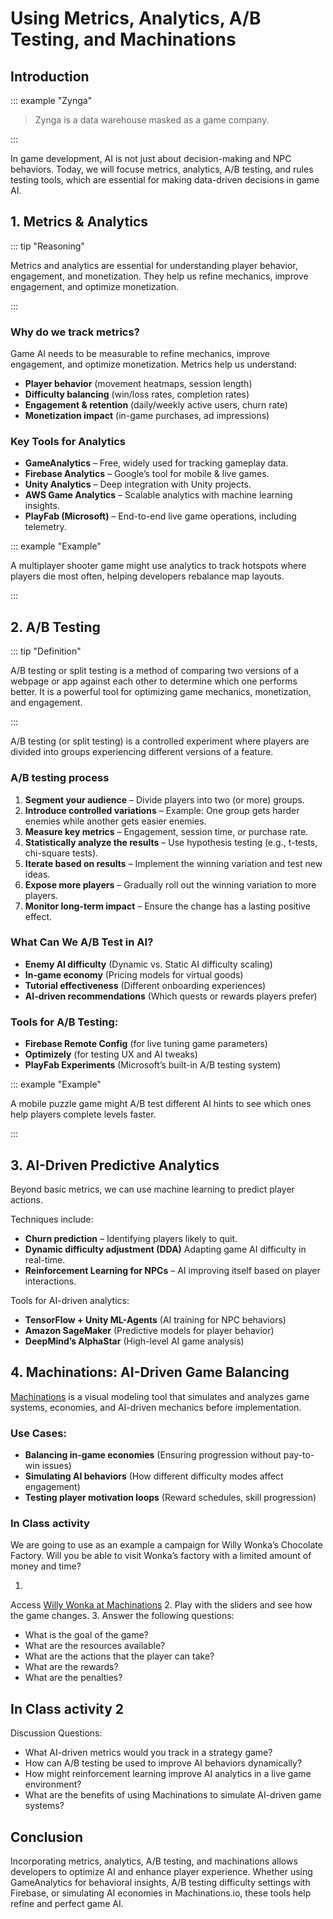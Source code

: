 # Using Metrics, Analytics, A/B Testing, and Machinations

## Introduction

::: example "Zynga"

> Zynga is a data warehouse masked as a game company.

:::

In game development, AI is not just about decision-making and NPC behaviors. Today, we will focuse metrics, analytics,
A/B testing, and rules testing tools, which are essential for making data-driven decisions in game AI.

## 1. Metrics & Analytics

::: tip "Reasoning"

Metrics and analytics are essential for understanding player behavior, engagement, and monetization. They help us refine
mechanics, improve engagement, and optimize monetization.

:::

### Why do we track metrics?

Game AI needs to be measurable to refine mechanics, improve engagement, and optimize monetization. Metrics help us
understand:

- **Player behavior** (movement heatmaps, session length)
- **Difficulty balancing** (win/loss rates, completion rates)
- **Engagement & retention** (daily/weekly active users, churn rate)
- **Monetization impact** (in-game purchases, ad impressions)

### Key Tools for Analytics

- **GameAnalytics** – Free, widely used for tracking gameplay data.
- **Firebase Analytics** – Google’s tool for mobile & live games.
- **Unity Analytics** – Deep integration with Unity projects.
- **AWS Game Analytics** – Scalable analytics with machine learning insights.
- **PlayFab (Microsoft)** – End-to-end live game operations, including telemetry.

::: example "Example"

A multiplayer shooter game might use analytics to track hotspots where players die most often, helping developers
rebalance map layouts.

:::

## 2. A/B Testing

::: tip "Definition"

A/B testing or split testing is a method of comparing two versions of a webpage or app against each other to determine
which one performs better. It is a powerful tool for optimizing game mechanics, monetization, and engagement.

:::

A/B testing (or split testing) is a controlled experiment where players are divided into groups experiencing different
versions of a feature.

### A/B testing process

1. **Segment your audience** – Divide players into two (or more) groups.
2. **Introduce controlled variations** – Example: One group gets harder enemies while another gets easier enemies.
3. **Measure key metrics** – Engagement, session time, or purchase rate.
4. **Statistically analyze the results** – Use hypothesis testing (e.g., t-tests, chi-square tests).
5. **Iterate based on results** – Implement the winning variation and test new ideas.
6. **Expose more players** – Gradually roll out the winning variation to more players.
7. **Monitor long-term impact** – Ensure the change has a lasting positive effect.

### What Can We A/B Test in AI?

- **Enemy AI difficulty** (Dynamic vs. Static AI difficulty scaling)
- **In-game economy** (Pricing models for virtual goods)
- **Tutorial effectiveness** (Different onboarding experiences)
- **AI-driven recommendations** (Which quests or rewards players prefer)

### Tools for A/B Testing:

- **Firebase Remote Config** (for live tuning game parameters)
- **Optimizely** (for testing UX and AI tweaks)
- **PlayFab Experiments** (Microsoft’s built-in A/B testing system)

::: example "Example"

A mobile puzzle game might A/B test different AI hints to see which ones help players complete levels faster.

:::

## 3. AI-Driven Predictive Analytics

Beyond basic metrics, we can use machine learning to predict player actions.

Techniques include:

- **Churn prediction** – Identifying players likely to quit.
- **Dynamic difficulty adjustment (DDA)** Adapting game AI difficulty in real-time.
- **Reinforcement Learning for NPCs** – AI improving itself based on player interactions.

Tools for AI-driven analytics:

- **TensorFlow + Unity ML-Agents** (AI training for NPC behaviors)
- **Amazon SageMaker** (Predictive models for player behavior)
- **DeepMind’s AlphaStar** (High-level AI game analysis)

## 4. Machinations: AI-Driven Game Balancing

[Machinations](https://machinations.io) is a visual modeling tool that simulates and analyzes game systems, economies,
and AI-driven mechanics before implementation.

### Use Cases:

- **Balancing in-game economies** (Ensuring progression without pay-to-win issues)
- **Simulating AI behaviors** (How different difficulty modes affect engagement)
- **Testing player motivation loops** (Reward schedules, skill progression)

### In Class activity

We are going to use as an example a campaign for Willy Wonka’s Chocolate Factory. Will you be able to visit Wonka’s
factory with a limited amount of money and time?

1.
Access [Willy Wonka at Machinations](https://my.machinations.io/d/willy-wonka-factory-trip/f1c2402d6b5711efa81906fdf218a24f)
2. Play with the sliders and see how the game changes.
3. Answer the following questions:
  - What is the goal of the game?
  - What are the resources available?
  - What are the actions that the player can take?
  - What are the rewards?
  - What are the penalties?

## In Class activity 2

Discussion Questions:

- What AI-driven metrics would you track in a strategy game?
- How can A/B testing be used to improve AI behaviors dynamically?
- How might reinforcement learning improve AI analytics in a live game environment?
- What are the benefits of using Machinations to simulate AI-driven game systems?

## Conclusion

Incorporating metrics, analytics, A/B testing, and machinations allows developers to optimize AI and enhance player
experience. Whether using GameAnalytics for behavioral insights, A/B testing difficulty settings with Firebase, or
simulating AI economies in Machinations.io, these tools help refine and perfect game AI.

